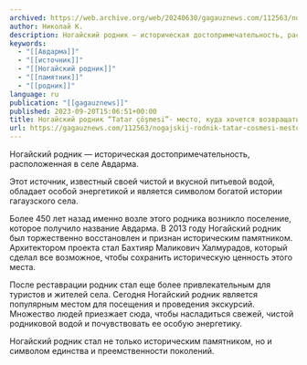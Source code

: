 ```yaml
---
archived: https://web.archive.org/web/20240630/gagauznews.com/112563/nogajskij-rodnik-tatar-cosmesi-mesto-kuda-hochetsya-vozvrashhatsya.html
author: Николай К.
description: Ногайский родник — историческая достопримечательность, расположенная в селе Авдарма. Этот источник, известный своей чистой и вкусной питьевой водой, обладает особой энергетикой и является символом богатой истории гагаузского села. Более 450 лет назад именно возле этого родника возникло поселение, которое получило название Авдарма. В 2013 году Ногайский родник был торжественно восстановлен и признан историческим памятником. Архитектором проекта стал Бахтияр Маликович Халмурадов, который сделал все возможное, чтобы сохранить историческую ценность этого места. После реставрации родник стал еще более привлекательным для туристов и жителей села. Сегодня Ногайский родник является популярным местом для посещения и проведения экскурсий. Множество людей приезжает сюда, чтобы насладиться свежей, чистой родниковой […]
keywords:
  - "[[Авдарма]]"
  - "[[источник]]"
  - "[[Ногайский родник]]"
  - "[[памятник]]"
  - "[[родник]]"
language: ru
publication: "[[gagauznews]]"
published: 2023-09-20T15:06:51+00:00
title: Ногайский родник “Tatar çöşmesi”- место, куда хочется возвращаться
url: https://gagauznews.com/112563/nogajskij-rodnik-tatar-cosmesi-mesto-kuda-hochetsya-vozvrashhatsya.html
---
```


Ногайский родник — историческая достопримечательность, расположенная в селе Авдарма.

Этот источник, известный своей чистой и вкусной питьевой водой, обладает особой энергетикой и является символом богатой истории гагаузского села.

Более 450 лет назад именно возле этого родника возникло поселение, которое получило название Авдарма. В 2013 году Ногайский родник был торжественно восстановлен и признан историческим памятником. Архитектором проекта стал Бахтияр Маликович Халмурадов, который сделал все возможное, чтобы сохранить историческую ценность этого места.

После реставрации родник стал еще более привлекательным для туристов и жителей села. Сегодня Ногайский родник является популярным местом для посещения и проведения экскурсий. Множество людей приезжает сюда, чтобы насладиться свежей, чистой родниковой водой и почувствовать ее особую энергетику.

Ногайский родник стал не только историческим памятником, но и символом единства и преемственности поколений.
